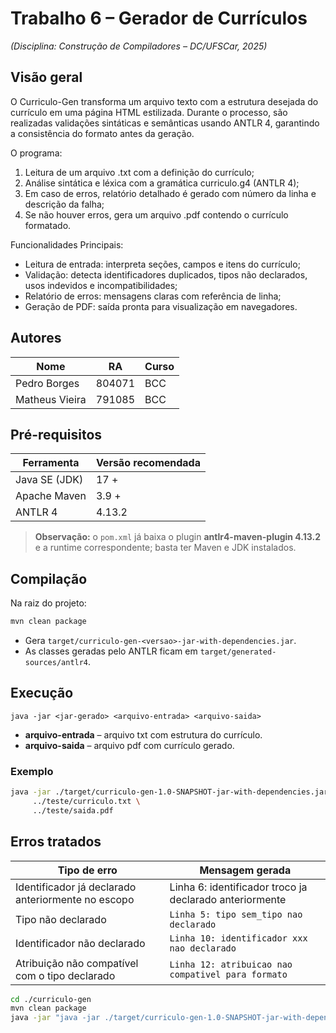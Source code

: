 # Trabalho 6 – Gerador de Currículos  
*(Disciplina: Construção de Compiladores – DC/UFSCar, 2025)*

## Visão geral

O Curriculo-Gen transforma um arquivo texto com a estrutura desejada do currículo em uma página HTML estilizada. Durante o processo, são realizadas validações sintáticas e semânticas usando ANTLR 4, garantindo a consistência do formato antes da geração.

O programa:

1. Leitura de um arquivo .txt com a definição do currículo;
2. Análise sintática e léxica com a gramática curriculo.g4 (ANTLR 4);
3. Em caso de erros, relatório detalhado é gerado com número da linha e descrição da falha;
4. Se não houver erros, gera um arquivo .pdf contendo o currículo formatado.

Funcionalidades Principais:

- Leitura de entrada: interpreta seções, campos e itens do currículo;
- Validação: detecta identificadores duplicados, tipos não declarados, usos indevidos e incompatibilidades;
- Relatório de erros: mensagens claras com referência de linha;
- Geração de PDF: saída pronta para visualização em navegadores.

## Autores

| Nome | RA | Curso |
|------|----|-------|
| Pedro Borges | 804071 | BCC |
| Matheus Vieira | 791085 | BCC |

## Pré-requisitos

| Ferramenta | Versão recomendada |
|------------|-------------------|
| Java SE (JDK) | 17 + |
| Apache Maven | 3.9 + |
| ANTLR 4 | 4.13.2 |

> **Observação:** o `pom.xml` já baixa o plugin **antlr4-maven-plugin 4.13.2** e a runtime correspondente; basta ter Maven e JDK instalados.  

## Compilação

Na raiz do projeto:

```bash
mvn clean package
```

* Gera `target/curriculo-gen-<versao>-jar-with-dependencies.jar`.  
* As classes geradas pelo ANTLR ficam em `target/generated-sources/antlr4`.

## Execução

```
java -jar <jar-gerado> <arquivo-entrada> <arquivo-saida>
```

* **arquivo-entrada** – arquivo txt com estrutura do currículo.  
* **arquivo-saida**  – arquivo pdf com currículo gerado.

### Exemplo

```bash
java -jar ./target/curriculo-gen-1.0-SNAPSHOT-jar-with-dependencies.jar \
     ../teste/curriculo.txt \
     ../teste/saida.pdf
```

## Erros tratados

Tipo de erro | Mensagem gerada
-------------|----------------
Identificador já declarado anteriormente no escopo | Linha 6: identificador troco ja declarado anteriormente
Tipo não declarado | `Linha 5: tipo sem_tipo nao declarado`
Identificador não declarado | `Linha 10: identificador xxx nao declarado`
Atribuição não compatível com o tipo declarado | `Linha 12: atribuicao nao compativel para formato`



```bash
cd ./curriculo-gen
mvn clean package
java -jar "java -jar ./target/curriculo-gen-1.0-SNAPSHOT-jar-with-dependencies.jar" ../teste/curriculo.txt teste/saida.pdf
```

